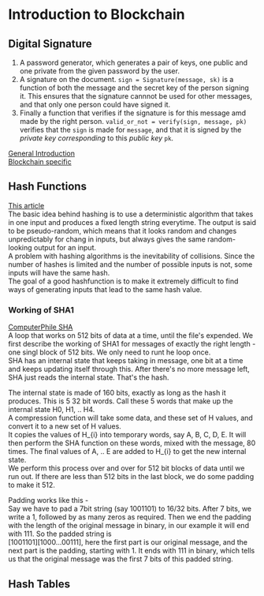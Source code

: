 # Introduction to Blockchain

## Digital Signature

1. A password generator, which generates a pair of keys, one public and one private from the given password by the user.
2. A signature on the document. `sign = Signature(message, sk)` is a function of both the message and the secret key of the person signing it. This ensures that the signature cannnot be used for other messages, and that only one person could have signed it.
3. Finally a function that verifies if the signature is for this message amd made by the right person.
`valid_or_not = verify(sign, message, pk)` verifies that the `sign` is made for `message`, and that it is signed by the _private key corresponding_ to this _public key_ `pk`.

[General Introduction](https://faun.pub/what-are-digital-signatures-and-how-do-they-work-195b18c4f42c)  
[Blockchain specific](https://ravikantagrawal.medium.com/digital-signature-from-blockchain-context-cedcd563eee5)  

## Hash Functions

[This article](https://medium.com/@rauljordan/the-state-of-hashing-algorithms-the-why-the-how-and-the-future-b21d5c0440de)  
The basic idea behind hashing is to use a deterministic algorithm that takes in one input and produces a fixed length string everytime. The output is said to be pseudo-random, which means that it looks random and changes unpredictably for chang in inputs, but always gives the same random-looking output for an input.  
A problem with hashing algorithms is the inevitability of collisions. Since the number of hashes is limited and the number of possible inputs is not, some inputs will have the same hash.  
The goal of a good hashfunction is to make it extremely difficult to find ways of generating inputs that lead to the same hash value.  

### Working of SHA1

[ComputerPhile SHA](https://www.youtube.com/watch?v=DMtFhACPnTY)  
A loop that works on 512 bits of data at a time, until the file's expended. We first describe the working of SHA1 for messages of exactly the right length - one singl block of 512 bits. We only need to runt he loop once.  
SHA has an internal state that keeps taking in message, one bit at a time and keeps updating itself through this. After there's no more message left, SHA just reads the internal state. That's the hash.  

The internal state is made of 160 bits, exactly as long as the hash it produces. This is 5 32 bit words. Call these 5 words that make up the internal state H0, H1, .. H4.  
A compression function will take some data, and these set of H values, and convert it to a new set of H values.  
It copies the values of H_{i} into temporary words, say A, B, C, D, E. It will then perform the SHA function on these words, mixed with the message, 80 times. The final values of A, .. E are added to H_{i} to get the new internal state.  
We perform this process over and over for 512 bit blocks of data until we run out. If there are less than 512 bits in the last block, we do some padding to make it 512.  

Padding works like this -  
Say we have to pad a 7bit string (say 1001101) to 16/32 bits. After 7 bits, we write a 1, followed by as many zeros as required. Then we end the padding with the length of the original message in binary, in our example it will end with 111. So the padded string is  
[1001101][1000...00111], here the first part is our original message, and the next part is the padding, starting with 1. It ends with 111 in binary, which tells us that the original message was the first 7 bits of this padded string.  

## Hash Tables

[](https://www.youtube.com/watch?v=KyUTuwz_b7Q)


